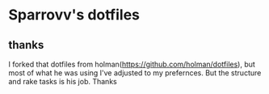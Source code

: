 # Sparrovv's dotfiles 

## thanks

I forked that dotfiles from holman(https://github.com/holman/dotfiles), but most of what he was using I've adjusted to my prefernces. But the structure and rake tasks is his job. Thanks
